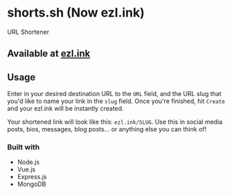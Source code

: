 # shorts.sh (Now ezl.ink)

URL Shortener

## Available at [ezl.ink](http://ezl.ink)

## Usage

Enter in your desired destination URL to the `URL` field, and the URL slug that you'd like to name your link in the `slug` field. Once you're finished, hit `Create` and your ezl.ink will be instantly created.

Your shortened link will look like this: `ezl.ink/SLUG`. Use this in social media posts, bios, messages, blog posts... or anything else you can think of!

### Built with

- Node.js
- Vue.js
- Express.js
- MongoDB
